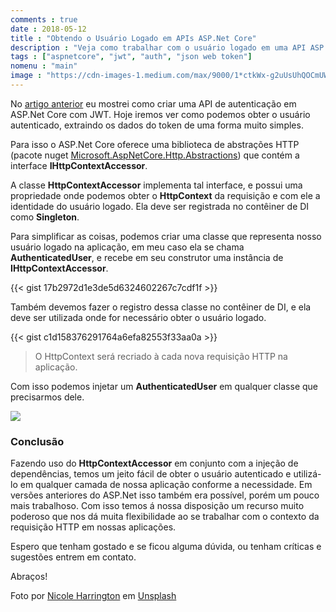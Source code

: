 ```yaml
---
comments : true
date : 2018-05-12
title : "Obtendo o Usuário Logado em APIs ASP.Net Core"
description : "Veja como trabalhar com o usuário logado em uma API ASP.Net Core"
tags : ["aspnetcore", "jwt", "auth", "json web token"]
nomenu : "main"
image : "https://cdn-images-1.medium.com/max/9000/1*ctkWx-g2uUsUhQOCmUWq5Q.jpeg"
---
```


No [artigo anterior](https://www.wellingtonjhn.com/posts/autentica%C3%A7%C3%A3o-em-apis-asp.net-core-com-jwt/) eu mostrei como criar uma API de autenticação em ASP.Net Core com JWT. Hoje iremos ver como podemos obter o usuário autenticado, extraindo os dados do token de uma forma muito simples.

Para isso o ASP.Net Core oferece uma biblioteca de abstrações HTTP (pacote nuget [Microsoft.AspNetCore.Http.Abstractions](https://www.nuget.org/packages/Microsoft.AspNetCore.Http.Abstractions/2.1.0-rc1-final)) que contém a interface **IHttpContextAccessor**.

A classe **HttpContextAccessor** implementa tal interface, e possui uma propriedade onde podemos obter o **HttpContext** da requisição e com ele a identidade do usuário logado. Ela deve ser registrada no contêiner de DI como **Singleton**.

Para simplificar as coisas, podemos criar uma classe que representa nosso usuário logado na aplicação, em meu caso ela se chama **AuthenticatedUser**, e recebe em seu construtor uma instância de **IHttpContextAccessor**.

{{< gist 17b2972d1e3de5d6324602267c7cdf1f >}} 

Também devemos fazer o registro dessa classe no contêiner de DI, e ela deve ser utilizada onde for necessário obter o usuário logado.

{{< gist c1d158376291764a6efa82553f33aa0a >}} 

> O HttpContext será recriado à cada nova requisição HTTP na aplicação.

Com isso podemos injetar um **AuthenticatedUser** em qualquer classe que precisarmos dele.

![](https://cdn-images-1.medium.com/max/2000/1*ezhfYijWeoaRVXFB0rWHQA.png)

### Conclusão

Fazendo uso do **HttpContextAccessor** em conjunto com a injeção de dependências, temos um jeito fácil de obter o usuário autenticado e utilizá-lo em qualquer camada de nossa aplicação conforme a necessidade. Em versões anteriores do ASP.Net isso também era possível, porém um pouco mais trabalhoso. Com isso temos á nossa disposição um recurso muito poderoso que nos dá muita flexibilidade ao se trabalhar com o contexto da requisição HTTP em nossas aplicações.

Espero que tenham gostado e se ficou alguma dúvida, ou tenham críticas e sugestões entrem em contato.

Abraços!

Foto por [Nicole Harrington](https://unsplash.com/photos/gMJ3tFOLvnA?utm_source=unsplash&utm_medium=referral&utm_content=creditCopyText) em [Unsplash](https://unsplash.com/search/photos/document?utm_source=unsplash&utm_medium=referral&utm_content=creditCopyText)
